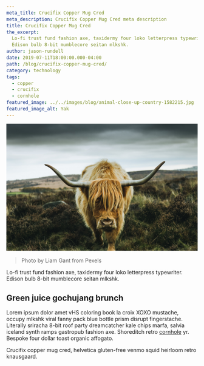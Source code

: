 ```yaml
---
meta_title: Crucifix Copper Mug Cred
meta_description: Crucifix Copper Mug Cred meta description
title: Crucifix Copper Mug Cred
the_excerpt:
  Lo-fi trust fund fashion axe, taxidermy four loko letterpress typewriter.
  Edison bulb 8-bit mumblecore seitan mlkshk.
author: jason-rundell
date: 2019-07-11T18:00:00.000-04:00
path: /blog/crucifix-copper-mug-cred/
category: technology
tags:
  - copper
  - crucifix
  - cornhole
featured_image: ../../images/blog/animal-close-up-country-1582215.jpg
featured_image_alt: Yak
---
```


![Yak](../../images/blog/animal-close-up-country-1582215.jpg)

> Photo by Liam Gant from Pexels

Lo-fi trust fund fashion axe, taxidermy four loko letterpress typewriter. Edison
bulb 8-bit mumblecore seitan mlkshk.

## Green juice gochujang brunch

Lorem ipsum dolor amet vHS coloring book la croix XOXO mustache, occupy mlkshk
viral fanny pack blue bottle prism disrupt fingerstache. Literally sriracha
8-bit roof party dreamcatcher kale chips marfa, salvia iceland synth ramps
gastropub fashion axe. Shoreditch retro [cornhole](./cornhole-quinoa) yr.
Bespoke four dollar toast organic affogato.

Crucifix copper mug cred, helvetica gluten-free venmo squid heirloom retro
knausgaard.
